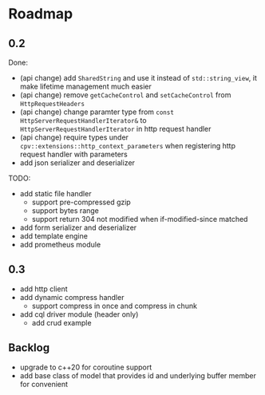 # Roadmap

## 0.2

Done:

- (api change) add `SharedString` and use it instead of `std::string_view`, it make lifetime management much easier
- (api change) remove `getCacheControl` and `setCacheControl` from `HttpRequestHeaders`
- (api change) change paramter type from `const HttpServerRequestHandlerIterator&` to `HttpServerRequestHandlerIterator` in http request handler
- (api change) require types under `cpv::extensions::http_context_parameters` when registering http request handler with parameters
- add json serializer and deserializer

TODO:

- add static file handler
	- support pre-compressed gzip
	- support bytes range
	- support return 304 not modified when if-modified-since matched
- add form serializer and deserializer
- add template engine
- add prometheus module

## 0.3

- add http client
- add dynamic compress handler
	- support compress in once and compress in chunk
- add cql driver module (header only)
	- add crud example

## Backlog

- upgrade to c++20 for coroutine support
- add base class of model that provides id and underlying buffer member for convenient

